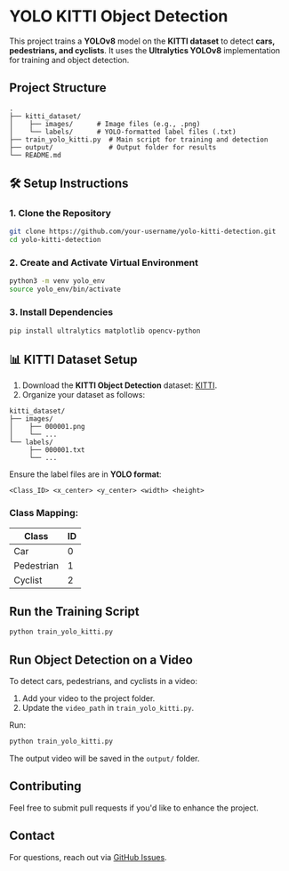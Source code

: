 # YOLO KITTI Object Detection

This project trains a **YOLOv8** model on the **KITTI dataset** to detect **cars, pedestrians, and cyclists**. It uses the **Ultralytics YOLOv8** implementation for training and object detection.

##  Project Structure

```
.
├── kitti_dataset/
│    ├── images/      # Image files (e.g., .png)
│    └── labels/      # YOLO-formatted label files (.txt)
├── train_yolo_kitti.py  # Main script for training and detection
├── output/              # Output folder for results
└── README.md
```

## 🛠️ Setup Instructions

### 1. Clone the Repository
```bash
git clone https://github.com/your-username/yolo-kitti-detection.git
cd yolo-kitti-detection
```

### 2. Create and Activate Virtual Environment
```bash
python3 -m venv yolo_env
source yolo_env/bin/activate
```

### 3. Install Dependencies
```bash
pip install ultralytics matplotlib opencv-python
```

## 📊 KITTI Dataset Setup

1. Download the **KITTI Object Detection** dataset: [KITTI](https://www.cvlibs.net/datasets/kitti/eval_object.php?obj_benchmark=2d).
2. Organize your dataset as follows:

```
kitti_dataset/
├── images/
│    ├── 000001.png
│    └── ...
└── labels/
     ├── 000001.txt
     └── ...
```

Ensure the label files are in **YOLO format**:
```
<Class_ID> <x_center> <y_center> <width> <height>
```

### Class Mapping:
| Class         | ID |
|---------------|----|
| Car           | 0  |
| Pedestrian    | 1  |
| Cyclist       | 2  |

##  Run the Training Script

```bash
python train_yolo_kitti.py
```

##  Run Object Detection on a Video

To detect cars, pedestrians, and cyclists in a video:

1. Add your video to the project folder.
2. Update the `video_path` in `train_yolo_kitti.py`.

Run:

```bash
python train_yolo_kitti.py
```

The output video will be saved in the `output/` folder.

##  Contributing
Feel free to submit pull requests if you'd like to enhance the project.

## Contact
For questions, reach out via [GitHub Issues](https://github.com/your-username/yolo-kitti-detection/issues).


